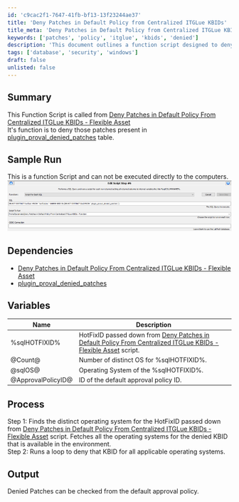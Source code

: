 ```yaml
---
id: 'c9cac2f1-7647-41fb-bf13-13f23244ae37'
title: 'Deny Patches in Default Policy from Centralized ITGLue KBIDs'
title_meta: 'Deny Patches in Default Policy from Centralized ITGLue KBIDs'
keywords: ['patches', 'policy', 'itglue', 'kbids', 'denied']
description: 'This document outlines a function script designed to deny specific patches present in the plugin_proval_denied_patches table, as referenced in the Deny Patches in Default Policy From Centralized ITGLue KBIDs - Flexible Asset. It details the process, variables, and dependencies involved in executing this function effectively.'
tags: ['database', 'security', 'windows']
draft: false
unlisted: false
---
```

## Summary

This Function Script is called from [Deny Patches in Default Policy From Centralized ITGLue KBIDs - Flexible Asset](https://proval.itglue.com/5078775/docs/9563142)  
It's function is to deny those patches present in [plugin_proval_denied_patches](https://proval.itglue.com/DOC-5078775-9563176) table.

## Sample Run

This is a function Script and can not be executed directly to the computers.  
![Sample Run Image](../../../static/img/Deny-Patches-in-Default-Policy-From-Centralized-ITGLue-KBIDs---Function/image_1.png)

## Dependencies

- [Deny Patches in Default Policy From Centralized ITGLue KBIDs - Flexible Asset](https://proval.itglue.com/5078775/docs/9563142)
- [plugin_proval_denied_patches](https://proval.itglue.com/DOC-5078775-9563176)

## Variables

| Name              | Description                                                                                                         |
|-------------------|---------------------------------------------------------------------------------------------------------------------|
| %sqlHOTFIXID%     | HotFixID passed down from [Deny Patches in Default Policy From Centralized ITGLue KBIDs - Flexible Asset](https://proval.itglue.com/5078775/docs/9563142) script. |
| @Count@           | Number of distinct OS for %sqlHOTFIXID%.                                                                          |
| @sqlOS@           | Operating System of the %sqlHOTFIXID%.                                                                            |
| @ApprovalPolicyID@| ID of the default approval policy ID.                                                                              |

## Process

Step 1: Finds the distinct operating system for the HotFixID passed down from [Deny Patches in Default Policy From Centralized ITGLue KBIDs - Flexible Asset](https://proval.itglue.com/5078775/docs/9563142) script. Fetches all the operating systems for the denied KBID that is available in the environment.  
Step 2: Runs a loop to deny that KBID for all applicable operating systems.

## Output

Denied Patches can be checked from the default approval policy.











